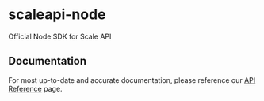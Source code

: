 # scaleapi-node
Official Node SDK for Scale API

## Documentation
For most up-to-date and accurate documentation, please reference our [API Reference](https://docs.scaleapi.com) page.
